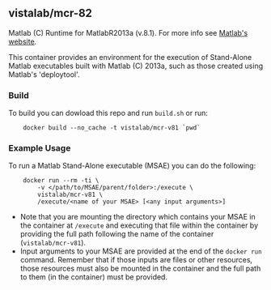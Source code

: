 ## vistalab/mcr-82

Matlab (C) Runtime for MatlabR2013a (v.8.1). For more info see [Matlab's website](http://www.mathworks.com/products/compiler/mcr/).

This container provides an environment for the execution of Stand-Alone Matlab executables built with Matlab (C) 2013a, such as those created using Matlab's 'deploytool'.

### Build ###
To build you can dowload this repo and run ```build.sh``` or run:
```
    docker build --no_cache -t vistalab/mcr-v81 `pwd`
```

### Example Usage ###
To run a Matlab Stand-Alone executable (MSAE) you can do the following:
```
    docker run --rm -ti \
        -v </path/to/MSAE/parent/folder>:/execute \
        vistalab/mcr-v81 \
        /execute/<name of your MSAE> [<any input arguments>]
```

* Note that you are mounting the directory which contains your MSAE in the container at ```/execute``` and executing that file within the container by providing the full path following the name of the container (```vistalab/mcr-v81```).
* Input arguments to your MSAE are provided at the end of the ```docker run``` command. Remember that if those inputs are files or other resources, those resources must also be mounted in the container and the full path to them (in the container) must be provided.
